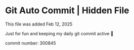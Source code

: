 # Git Auto Commit | Hidden File

This file was added Feb 12, 2025

Just for fun and keeping my daily git commit active 🤪

commit number: 300845
